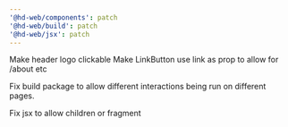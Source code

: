 ```yaml
---
'@hd-web/components': patch
'@hd-web/build': patch
'@hd-web/jsx': patch
---
```


Make header logo clickable
Make LinkButton use link as prop to allow for /about etc

Fix build package to allow different interactions being run on different pages.

Fix jsx to allow children or fragment
